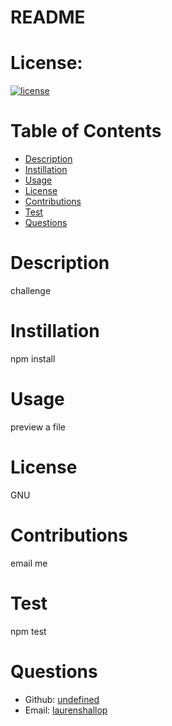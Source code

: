 # README

 # License:
 [![license](https://img.shields.io/badge/license-GNU-blue.svg)](https://shields.io/)
  # Table of Contents
  - [Description](#description)
  - [Instillation](#instillation)
  - [Usage](#usage)
  - [License](#license)
  - [Contributions](#contributions)
  - [Test](#test)
  - [Questions](#questions)
  
  # Description
  challenge

  # Instillation
  npm install

  # Usage
  preview a file

  # License
  GNU

  # Contributions
  email me

  # Test
  npm test

  # Questions
  - Github: [undefined](https://github.com/undefined)
  - Email: [laurenshallop](mailto:user@example.com) 